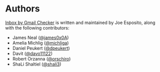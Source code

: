 Authors
=======

[Inbox by Gmail Checker][home] is written and maintained by Joe Esposito,
along with the following contributors:

- James Neal ([@james0x0A](https://github.com/james0x0A))
- Amelia Michlig ([@michliga](https://github.com/michliga))
- Daniel Peukert ([@dpeukert](https://github.com/dpeukert))
- Davit ([@davo11122](https://github.com/davo11122))
- Robert Orzanna ([@orschiro](https://github.com/orschiro))
- ShaLi Shaltiel ([@shali3](https://github.com/shali3))


[home]: README.md
